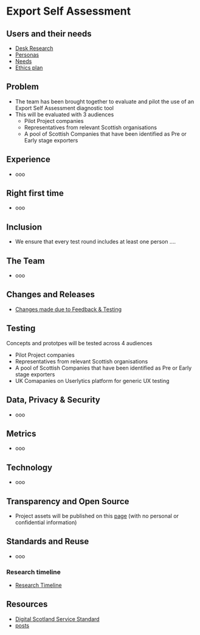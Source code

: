 # Export Self Assessment

##  Users and their needs

- [Desk Research](desk.md)
- [Personas](personas.md)
- [Needs](needs.md)
- [Ethics plan](ethics.md)


## Problem
- The team has been brought together to evaluate and pilot the use of an Export Self Assessment diagnostic tool
- This will be evaluated with 3 audiences
    - Pilot Project companies
    - Representatives from relevant Scottish organisations
    - A pool of Scottish Companies that have been identified as Pre or Early stage exporters    

## Experience

- ooo



## Right first time

- ooo



## Inclusion

- We ensure that every test round includes at least one person ....



## The Team

- ooo

## Changes and Releases

- [Changes made due to Feedback & Testing](/files/ChangesExportTool.pdf)




## Testing
Concepts and prototpes will be tested across 4 audiences

- Pilot Project companies
- Representatives from relevant Scottish organisations
- A pool of Scottish Companies that have been identified as Pre or Early stage exporters    
- UK Comapanies on Userlytics platform for generic UX testing

## Data, Privacy & Security

- ooo



## Metrics

- ooo



## Technology

- ooo



## Transparency and Open Source

- Project assets will be published on this [page](https://scotentsd.github.io/exportselfassessment/) (with no personal or confidential information)





## Standards and Reuse

- ooo




### Research timeline
- [Research Timeline](research.md)

## Resources
- [Digital Scotland Service Standard](https://digitalsupporthub.service.gov.scot/s/article/digital-scotland-service-standard)
- [posts](posts.md)

